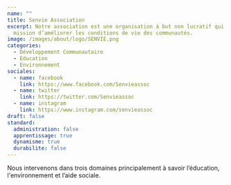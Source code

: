 ```yaml
---
name: ""
title: Senvie Association
excerpt: Notre association est une organisation à but non lucratif qui a pour
  mission d’améliorer les conditions de vie des communautés.
image: /images/about/logo/SENVIE.png
categories:
  - Développement Communautaire
  - Education
  - Environnement
sociales:
  - name: facebook
    link: https://www.facebook.com/Senvieassoc
  - name: twitter
    link: https://twitter.com/Senvieassoc
  - name: instagram
    link: https://www.instagram.com/senvieassoc
draft: false
standard:
  administration: false
  apprentissage: true
  dynamisme: true
  durabilite: false
---
```


Nous intervenons dans trois domaines principalement à savoir l’éducation, l'environnement et l’aide sociale.
